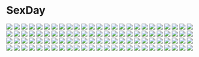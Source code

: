 # SexDay
![](https://konachan.com/jpeg/cfbdaeb288f6072cc50d8db79b0a6d9a/Konachan.com%20-%20114167%20bed%20blush%20breasts%20brown_hair%20censored%20fingering%20game_cg%20masturbation%20nipples%20panties%20pussy%20pussy_juice%20skyfish%20tsurugi_hagane%20underwear.jpg)
![](https://konachan.com/image/9f7e8d214c3e1f56a29328eac70ccf8b/Konachan.com%20-%2011799%20ass%20bloomers%20glasses%20gray_hair%20gym_uniform%20original%20sakuya_tsuitachi%20sideboob%20twintails%20white.jpg)
![](https://konachan.com/jpeg/c28b7fae74f899f96a114dca761e534e/Konachan.com%20-%20288279%20guitar%20instrument%20kneehighs%20loundraw%20original%20school_uniform%20signed.jpg)
![](https://konachan.com/image/d8a78940b9a573bfd5968195e3729b67/Konachan.com%20-%2059321%20aquaplus%20kouno_harumi%20leaf%20mitsumi_misato%20pink%20school_uniform%20to_heart%20to_heart_2.jpg)
![](https://konachan.com/jpeg/a594bc08bf04f9607300cec26c3a3ffc/Konachan.com%20-%20242188%20black_eyes%20black_hair%20hakurei_reimu%20japanese_clothes%20long_hair%20miko%20navel%20ofuda%20petals%20ryougo%20touhou.jpg)
![](https://konachan.com/jpeg/762b0b99b8318de993a5ae61e8d1887c/Konachan.com%20-%20141435%202girls%20blue_eyes%20braids%20breasts%20cleavage%20dress%20drink%20flowers%20food%20fruit%20gloves%20necklace%20nepgear%20neptune%20no_bra%20pink_hair%20rose%20scan%20tsunako%20twintails.jpg)
![](https://konachan.com/image/d504a7884dc57a8477dc26fea5bcce71/Konachan.com%20-%20260839%20animal%20blonde_hair%20blue_eyes%20blush%20breasts%20cleavage%20drink%20elbow_gloves%20flowers%20gloves%20guernica%20gun%20long_hair%20navel%20necklace%20stockings%20weapon.jpg)
![](https://konachan.com/image/ba00081da1a936702201aa3501f3d6f8/Konachan.com%20-%20232129%20animal%20bird%20black_eyes%20black_hair%20bouno_satoshi%20cropped%20dress%20drink%20food%20horns%20original%20reflection%20short_hair%20skull.jpg)
![](https://konachan.com/image/591782d0088e4c455134b6314b1feda9/Konachan.com%20-%20247745%20clalaclan_philias%20shining_wind%20taka_tony%20uncensored.jpg)
![](https://konachan.com/jpeg/35315f08b674780e765045f13a7a6157/Konachan.com%20-%20139394%20amamiya_ayane%20fortissimo__akkord%3Absusvier%20game_cg%20ooba_kagerou%20short_hair%20umbrella.jpg)
![](https://konachan.com/jpeg/e66b86aa5efe7ef88ce9a07590965ad0/Konachan.com%20-%20284909%20aqua_eyes%20bikini%20blonde_hair%20breasts%20fate_grand_order%20fate_%28series%29%20hat%20naturalton%20navel%20nipples%20swimsuit%20third-party_edit%20white.jpg)
![](https://konachan.com/image/528255e6d0f96044db691e66fb1cb3c7/Konachan.com%20-%2028107%20chibi%20mobile_suit_gundam%20mobile_suit_gundam_00%20setsuna_f_seiei.jpg)
![](https://konachan.com/jpeg/5038509520cabda685de1fce385973a1/Konachan.com%20-%20195200%20apron%20barefoot%20bed%20breasts%20brown_hair%20hinamidori_chouko%20nakano_sora%20naked_apron%20necklace%20nipples%20panties%20panty_pull%20red_eyes%20underwear.jpg)
![](https://konachan.com/jpeg/b91dca384dc54a443c6df5c324a51c1b/Konachan.com%20-%2074610%20dress%20purple_hair%20red_eyes%20remilia_scarlet%20short_hair%20touhou%20vampire%20wings.jpg)
![](https://konachan.com/jpeg/454c9a33c01e016749a40b5987645f1e/Konachan.com%20-%20139794%202girls%20ass%20asteel_runastia%20astronauts%20blonde_hair%20blush%20erect%21%20game_cg%20gray_hair%20panties%20piromizu%20school_uniform%20thighhighs%20underwear.jpg)
![](https://konachan.com/image/6ed5781e73acfe700e46d7310adb683d/Konachan.com%20-%207307%20nia_teppelin%20scan%20tengen_toppa_gurren_lagann.jpg)
![](https://konachan.com/image/cdc5794e030dce0b1c324bf7e6b71237/Konachan.com%20-%20245293%20animal%20bird%20clouds%20latias%20latios%20lugia%20meowth%20nagakura_%28seven_walkers%29%20pikachu%20pokemon%20rayquaza%20satoshi_%28pokemon%29%20sky%20wingull.jpg)
![](https://konachan.com/image/6d4825f9b8784d93ec2d2fd7bafa928b/Konachan.com%20-%20226629%20animal%20ass%20beach%20blush%20clouds%20crab%20flat_chest%20hat%20purple_hair%20red_eyes%20shope%20short_hair%20sky%20sukuna_shinmyoumaru%20swimsuit%20touhou%20tree.jpg)
![](https://konachan.com/image/114193bac31977b60a2b261c7f8b7077/Konachan.com%20-%20176469%20blonde_hair%20dress%20headband%20jpeg_artifacts%20long_hair%20nanaroba_hana%20original%20purple_eyes%20zoom_layer.jpg)
![](https://konachan.com/image/129fbfb0b3e9babc80bc665abc9ebf46/Konachan.com%20-%20159011%20animal_ears%20japanese_clothes%20long_hair%20suzu_no%20tagme%20white_hair.jpg)
![](https://konachan.com/jpeg/14438d51b1e4f156581cd6bb656a9fb8/Konachan.com%20-%20294849%20abnormal_lovers%20anal%20ayuma_sayu%20blush%20bondage%20brown_hair%20dildo%20game_cg%20long_hair%20onodera_akeno%20open_shirt%20purple_eyes%20torte_soft.jpg)
![](https://konachan.com/jpeg/6997ce0f3b98665b637b0309881a6638/Konachan.com%20-%20269799%20animal_ears%20anthropomorphism%20aqua_eyes%20azur_lane%20bow%20breasts%20catgirl%20cleavage%20close%20dress%20fang%20heart%20long_hair%20maid%20muuran%20signed%20wet%20white_hair.jpg)
![](https://konachan.com/jpeg/eb42ddb3bef2cf03a8794da1f15b9f7c/Konachan.com%20-%20256753%202girls%20bell%20blush%20brown_eyes%20brown_hair%20catgirl%20clouds%20collar%20fang%20game_cg%20hug%20long_hair%20neko_works%20nekopara%20sayori%20shorts%20skirt%20sky%20tail%20tears.jpg)
![](https://konachan.com/image/8d730ec185d51f78675eb2593e2c4a03/Konachan.com%20-%2047662%20sca-ji%20thighhighs.jpg)
![](https://konachan.com/jpeg/70cf64adf367c298ab13517393dfe69b/Konachan.com%20-%20146151%202girls%20blue_hair%20hat%20hinanawi_tenshi%20nagae_iku%20red_eyes%20sibanoue%20touhou.jpg)
![](https://konachan.com/jpeg/eb42db9c14e48a66e5ae1ceaa36b4e05/Konachan.com%20-%20191404%20black_hair%20blue_eyes%20breasts%20long_hair%20male%20navel%20nipples%20no_bra%20nopan%20open_shirt%20original%20pao_%28otomogohan%29%20pussy%20thighhighs%20uncensored.jpg)
![](https://konachan.com/jpeg/c209b9945547ec18512e78f61a52e4aa/Konachan.com%20-%20123527%20blush%20breasts%20cameltoe%20game_cg%20maki_yahiro%20nipples%20open_shirt%20panties%20striped_panties%20thighhighs%20tsukinaga_tore%20twintails%20underwear.jpg)
![](https://konachan.com/image/2918ab8ad47316697bedf558c3342a88/Konachan.com%20-%20158528%20all_male%20haiyore%21_nyaruko-san%20hasuta%20komito%20male%20school_uniform%20thighhighs%20trap.jpg)
![](https://konachan.com/image/82ab9deda09452d40a42d229916ae88d/Konachan.com%20-%20199425%20blue_eyes%20brown_hair%20close%20clouds%20long_hair%20mukaido_manaka%20nagi_no_asukara%20school_uniform%20sky%20tagme_%28artist%29%20wristwear.jpg)
![](https://konachan.com/jpeg/48dab2e4f9f886b91cec502ef080f6f5/Konachan.com%20-%2026837%20japanese_clothes%20miko.jpg)
![](https://konachan.com/image/9f6268d9d7b3bf7fbed5c1066f411cd9/Konachan.com%20-%2062353%20range_murata.jpg)
![](https://konachan.com/image/8487a48e3621fc5bf7d99bb56e418242/Konachan.com%20-%2082987%20dress%20isou_nagi%20landscape%20scenic.jpg)
![](https://konachan.com/image/1c9e4ff2bb113fcb4131b2a0994cea0b/Konachan.com%20-%20262552%20armor%20blonde_hair%20blue_eyes%20breasts%20cangkong%20dress%20fate_apocrypha%20fate_grand_order%20fate_%28series%29%20fire%20headdress%20long_hair%20sword%20weapon.jpg)
![](https://konachan.com/jpeg/ab2e8dd21e3a028b9693fb54a901225d/Konachan.com%20-%20153836%20blonde_hair%20blush%20breasts%20cameltoe%20cygnus%20game_cg%20kenmi_kumi%20long_hair%20nipples%20no_bra%20panties%20purple_eyes%20striped_panties%20twintails%20underwear.jpg)
![](https://konachan.com/jpeg/009d2488794c9d81ba4adc47ba4b8e38/Konachan.com%20-%20176197%20119%20glasses%20kuriyama_mirai%20kyoukai_no_kanata.jpg)
![](https://konachan.com/image/6ef4ccda86ed5807d26ff643590568c9/Konachan.com%20-%20145299%20blonde_hair%20gloves%20kazetto%20lunasa_prismriver%20touhou%20yellow_eyes.jpg)
![](https://konachan.com/image/57140a2d4488fb50ff8bffafe53f7fc6/Konachan.com%20-%2051341%20akiyama_mio%20hirasawa_yui%20k-on%21%20nakano_azusa%20wink.jpg)
![](https://konachan.com/image/2d1f1db78f66f49857b900ea08edb29b/Konachan.com%20-%20256909%20animal_ears%20azuki_%28sayori%29%20catgirl%20chocola_%28sayori%29%20coconut_%28sayori%29%20group%20maple_%28sayori%29%20neko_works%20nekopara%20sayori%20tail%20vanilla_%28sayori%29.jpg)
![](https://konachan.com/image/64766192f016398314ce9d7a454fe15e/Konachan.com%20-%20125626%20bandage%20blood%20flandre_scarlet%20hat%20lolita_fashion%20misaki_kurehito%20red_eyes%20short_hair%20skull%20touhou%20vampire%20white_hair%20wings.jpg)
![](https://konachan.com/image/fa0f367b2f553e5f6cb3510fcd5d2783/Konachan.com%20-%2067031%20ai_%28aria%29%20akira_e_ferrari%20albert_pitt%20alice_carroll%20alicia_florence%20ametsuchi_akino%20aria%20aria_pokoteng%20athena_glory%20izumo_akatsuki%20maa%20mizunashi_akari.jpg)
![](https://konachan.com/image/cbe48b4ac5bb2033ea1825975d1b2a44/Konachan.com%20-%2078382%20godees%20monochrome%20suzumiya_haruhi%20suzumiya_haruhi_no_yuutsu.jpg)
![](https://konachan.com/jpeg/3a671d71d21d4ddaa25c23f6939343b1/Konachan.com%20-%20102251%20blush%20breast_grab%20breasts%20brown_hair%20cube%20game_cg%20green_eyes%20itou_hinako%20kantoku%20long_hair%20natsu_no_ame%20nipples%20pool%20swimsuit%20water.jpg)
![](https://konachan.com/image/88cc406c0870735f31e837341d202e56/Konachan.com%20-%20205944%20barefoot%20blonde_hair%20blue_eyes%20chameko%20doggirl%20dress%20flowers%20kukki_%28manahui%29%20original.jpg)
![](https://konachan.com/image/a1cd6c6ed1b04aedf81b7b57fc23bca9/Konachan.com%20-%2047339%20black_rock_shooter%20crossover%20hatsune_miku%20katana%20long_hair%20polychromatic%20school_uniform%20sword%20twintails%20vocaloid%20weapon%20white.jpg)
![](https://konachan.com/image/97b423cc0cfcdad6dfa1b0275a336a90/Konachan.com%20-%20222383%20assam_%28girls_und_panzer%29%20blonde_hair%20blue_eyes%20darjeeling_%28girls_und_panzer%29%20girls_und_panzer%20group%20raki_%28kuroe%29%20red_hair%20rosehip%20short_hair%20uniform.jpg)
![](https://konachan.com/image/5e06c6b0edb4f9b77fc4415b147f9010/Konachan.com%20-%2090273%20black_hair%20blue_eyes%20close%20original%20sky_%28freedom%29.jpg)
![](https://konachan.com/image/ae24f4c9a648ab2ea97121bfc87955b6/Konachan.com%20-%20212091%20aqua_eyes%20black_hair%20breasts%20game_cg%20long_hair%20nipples%20no_bra%20onomatope%2A%20open_shirt%20panties%20school_uniform%20spread_legs%20thighhighs%20underwear.jpg)
![](https://konachan.com/image/207b2ec581e2d923debd587761fd1418/Konachan.com%20-%2057646%20all_male%20ciel_phantomhive%20kuroshitsuji%20male%20sebastian_michaelis.jpg)
![](https://konachan.com/image/b82d2128220a2b12f0f350d7a4a6f172/Konachan.com%20-%2057307%20code_geass%20euphemia_li_britannia.jpg)
![](https://konachan.com/image/1dec0fc90841c100185e623dd95697c7/Konachan.com%20-%2066014%20kirisame_marisa%20touhou%20witch.jpg)
![](https://konachan.com/image/c153839e5a8840aadce70440cc6ad531/Konachan.com%20-%2032635%20arai_chie%20sayonara_zetsubou_sensei%20yellow.jpg)
![](https://konachan.com/jpeg/5d52cebc468626bc9025b3d2f3fa8c01/Konachan.com%20-%20131162%20black_hair%20game_cg%20kaburagi_ayumu%20kikuchi_seiji%20kuraki_ena%20material_brave%20school_uniform.jpg)
![](https://konachan.com/jpeg/8cd206ebbb95023ce3cad471b381e6be/Konachan.com%20-%20293216%20blue%20gabaisuito-n%20original%20school_uniform%20stars.jpg)
![](https://konachan.com/jpeg/1c0e7eaf8d0bcc4d929c2a4888ac09c8/Konachan.com%20-%20252275%20black_hair%20braids%20brown_hair%20building%20city%20clouds%20game_cg%20kirigaya_kazuto%20kiss%20long_hair%20male%20scenic%20short_hair%20sky%20tagme_%28artist%29%20yuuki_asuna.jpg)
![](https://konachan.com/image/818630cb29d694fee58b80c001c3327d/Konachan.com%20-%20169662%20black_hair%20blue_eyes%20breasts%20choco%20cleavage%20green_hair%20infinite_stratos%20katana%20long_hair%20orimura_chifuyu%20sword%20tie%20watermark%20weapon%20white.jpg)
![](https://konachan.com/image/998614fefd810e6fbc5977d0cd6a151e/Konachan.com%20-%2031776%20amagahara_inaho%20blonde_hair%20blue_eyes%20blush%20favorite%20game_cg%20happy_margaret%21%20kokonoka%20minahase_karin%20red_hair%20school_uniform.jpg)
![](https://konachan.com/image/812deca5b0e8a0eb42faede0bd706548/Konachan.com%20-%20109241%20blue_eyes%20dress%20gloves%20hat%20kiyoi%20larvesta%20pokemon%20volcarona%20white_hair%20wings.jpg)
![](https://konachan.com/image/234eb48b6226f1369c7d0d169984969f/Konachan.com%20-%2073348%20belle%20katahane%20loli%20nipples%20nude%20wings.jpg)
![](https://konachan.com/image/ea709ecb53a032ae5d1a51cafc72f9ec/Konachan.com%20-%20239963%202girls%20black_hair%20blush%20breasts%20gray_hair%20horns%20long_hair%20navel%20nipples%20panties%20pink_eyes%20pussy%20short_hair%20tie%20uncensored%20underwear%20water%20yonjyuugo.jpg)
![](https://konachan.com/image/74559264c1f68c0f793cb0ef67ac9c12/Konachan.com%20-%2031564%20blush%20breasts%20censored%20cum%20favorite%20game_cg%20gray_hair%20happy_margaret%21%20kokonoka%20navel%20nipples%20rindou_saki%20sex%20spread_legs.jpg)
![](https://konachan.com/jpeg/590c56d6e90e8e9557184036ce290e07/Konachan.com%20-%20255104%20blonde_hair%20blush%20demon%20drink%20fire%20horns%20jehyun%20long_hair%20ofuda%20panties%20sake%20signed%20spread_legs%20tattoo%20transparent%20underwear%20weapon%20yellow_eyes.jpg)
![](https://konachan.com/jpeg/5ac15944aa94a3be8be1548ae03af99c/Konachan.com%20-%2099667%20akemi_homura%20braids%20glasses%20kaname_madoka%20mahou_shoujo_madoka_magica.jpg)
![](https://konachan.com/image/2f7397cdca2efb46379b06242f76674c/Konachan.com%20-%2070145%20amamoto_fuuka%20close%20ginta%20pink_hair%20school_uniform%20skirt%20sugar%2Bspice_2%20twintails.jpg)
![](https://konachan.com/image/5c06676a08a1f63938497b2ffea4d8ad/Konachan.com%20-%20136787%20athrun1120%20green_eyes%20gun%20long_hair%20mechagirl%20mobile_suit_gundam%20mobile_suit_gundam_unicorn%20night%20pink_hair%20stars%20thighhighs%20weapon.jpg)
![](https://konachan.com/jpeg/1f12a133112dec113a8e7406f7d767bb/Konachan.com%20-%20276868%20blue_eyes%20blue_hair%20cirno%20dress%20fairy%20ikurauni%20short_hair%20touhou%20wings.jpg)
![](https://konachan.com/jpeg/d7f2ec22252ebcc926fe39be644d2a8b/Konachan.com%20-%2079750%2077%20bra%20breasts%20cleavage%20game_cg%20mikagami_mamizu%20open_shirt%20pink_hair%20school_uniform%20tsuneha_miki%20underwear%20whirlpool.jpg)
![](https://konachan.com/image/b4d2622236aa839e88a741b89e3b3549/Konachan.com%20-%2031683%20ass%20blue_hair%20blush%20book%20breasts%20censored%20cleavage%20favorite%20game_cg%20happy_margaret%21%20kokonoka%20nishinomiya_shizuru%20sex%20wet.jpg)
![](https://konachan.com/image/8b6730f4719865eacbc9bc6952c85272/Konachan.com%20-%2055916%20alicia_florence%20aria.jpg)
![](https://konachan.com/image/ce6e6096e6390e2634e3a14c7e5ed926/Konachan.com%20-%2065513%20aki_%28mare_desiderii%29%20blonde_hair%20blue_hair%20brown_eyes%20brown_hair%20christmas%20green_eyes%20hat%20long_hair%20santa_costume%20santa_hat%20short_hair%20sky%20winter.jpg)
![](https://konachan.com/image/f6d9bb606d5e14ffe1f518f050f59d15/Konachan.com%20-%20188805%20blue_eyes%20bodysuit%20gun%20mecha%20mechagirl%20motorcycle%20purple_hair%20short_hair%20weapon.jpg)
![](https://konachan.com/image/a7857354596f149250812c99756bf00f/Konachan.com%20-%20272952%20aqua_eyes%20black_hair%20blush%20breasts%20cleavage%20dress%20long_hair%20original%20summer_dress%20tagme_%28artist%29.jpg)
![](https://konachan.com/jpeg/e9911e771ff6a29501cd77f1b3570db5/Konachan.com%20-%20239945%20aqua_eyes%20blue_hair%20bow%20breasts%20brown_hair%20clouds%20dress%20elbow_gloves%20gloves%20long_hair%20minami_kotori%20petals%20redame%20short_hair%20sky%20sonoda_umi.jpg)
![](https://konachan.com/image/e597eada1e0f58429053866fe73f8aac/Konachan.com%20-%20202798%20blue_hair%20blush%20drink%20food%20fruit%20garter%20hat%20kneehighs%20long_hair%20orange_%28fruit%29%20paper%20qian_wu_atai%20scarf%20vocaloid%20wristwear%20xin_hua.jpg)
![](https://konachan.com/image/fb28a38718f8b124f5d1d39b50a22b60/Konachan.com%20-%20178625%20blonde_hair%20blue_eyes%20brown_hair%20group%20headband%20kneehighs%20long_hair%20red_eyes%20risutaru%20scarf%20short_hair%20skirt%20socks%20twintails%20uniform%20water%20weapon.jpg)
![](https://konachan.com/image/ee382206731518c79a1e85ffd7829552/Konachan.com%20-%2017484%20nakahara_misaki%20nhk_ni_youkoso%20red.jpg)
![](https://konachan.com/image/7dfcb58da39222428a9b21777d6424f4/Konachan.com%20-%20155792%20hatsune_miku%20jpeg_artifacts%20navel%20phone%20saiki%20thighhighs%20twintails%20vocaloid.jpg)
![](https://konachan.com/image/d3f3e292d14e979e4bc5b84133a68df1/Konachan.com%20-%20228770%20aqua_eyes%20blush%20bow%20breasts%20cleavage%20digimon%20eclosion%20flowers%20glasses%20gloves%20hat%20headdress%20hoodie%20kimono%20male%20necklace%20petals%20tie%20wedding%20wink.jpg)
![](https://konachan.com/jpeg/929a27d048e12cf0dba4e97771663040/Konachan.com%20-%20243578%20koizumi_hanayo%20love_live%21_school_idol_project%20tagme_%28artist%29%20yazawa_nico.jpg)
![](https://konachan.com/image/10e9cbc01bb352b28dd32ad68b4c8b70/Konachan.com%20-%20281332%20aliasing%20animal_ears%20anthropomorphism%20bikini%20catgirl%20girls_frontline%20glasses%20gray_hair%20kimuwaipu%20short_hair%20swimsuit%20tail%20yellow_eyes.jpg)
![](https://konachan.com/image/e7d0ee28961a7211edb47c3a7a448597/Konachan.com%20-%2062826%20amami_haruka%20futami_ami%20futami_mami%20group%20hagiwara_yukiho%20idolmaster%20jpeg_artifacts%20kikuchi_makoto%20minase_iori%20miura_azusa%20twins%20ueda_yumehito.jpg)
![](https://konachan.com/image/9aa93fe86c1756ce77f92eacff5b951d/Konachan.com%20-%20131014%20barefoot%20breasts%20drink%20flowers%20kanna_%28artist%29%20long_hair%20nipples%20popsicle%20scan%20see_through%20swimsuit%20tagme%20water%20wet.jpg)
![](https://konachan.com/jpeg/24f1fef113328ca4dec17d836e1b049b/Konachan.com%20-%20127610%20game_cg%20garter_belt%20gray_hair%20hiyoko_strike%21%20kaguradori_hina%20lolita_fashion%20panties%20thighhighs%20underwear%20yasuyuki.jpg)
![](https://konachan.com/jpeg/2a84d84f7d491d64be1c7e8de73f15f9/Konachan.com%20-%2073768%20agnes_boulange%20animal%20blonde_hair%20blush%20cat%20doll%20dress%20game_cg%20hat%20ko%7Echa%20long_hair%20ribbons%20short_hair%20skirt%20sky%20thighhighs%20twintails%20windmill_oasis.jpg)
![](https://konachan.com/image/7b710c171b2d08bdf6c9caba48c5b88a/Konachan.com%20-%20189592%20blonde_hair%20blush%20breasts%20brown_hair%20gloves%20green_eyes%20hat%20long_hair%20nipples%20obiwan%20panties%20red_eyes%20short_hair%20thighhighs%20torn_clothes%20underwear%20wink.jpg)
![](https://konachan.com/image/19d49d94cd8ecd0e7940f1bbde6bdd9f/Konachan.com%20-%2064475%20blush%20food%20inagaki_miiko%20marginal_skip%20misagiri_kanade%20moonstone%20thighhighs%20twintails.jpg)
![](https://konachan.com/jpeg/6a5a509ea0c2f358050382a0568001eb/Konachan.com%20-%20288561%202girls%20animal_ears%20aqua_eyes%20arami_o_8%20blue_hair%20blush%20food%20maid%20pink%20pink_eyes%20pink_hair%20ram_%28re%3Azero%29%20rem_%28re%3Azero%29%20short_hair%20twins.jpg)
![](https://konachan.com/image/00409b52185fdb9af4a903a1f3be1571/Konachan.com%20-%2013471%20kirisame_marisa%20touhou%20witch.jpg)
![](https://konachan.com/image/376e84530bb12c2184a877acc0d158c4/Konachan.com%20-%20289018%20brown_eyes%20brown_hair%20dress%20hiro_chikyuujin%20long_hair%20original%20summer_dress.jpg)
![](https://konachan.com/image/f0d5e0b29a0984350b6b91d5e71bc0b7/Konachan.com%20-%2034242%20animal_ears%20anus%20blonde_hair%20blood%20breasts%20bunny_ears%20bunnygirl%20censored%20nipples%20penis%20pussy%20spread_pussy%20tagme.jpg)
![](https://konachan.com/jpeg/8e330d6e5b3650aee0377ff6c8858102/Konachan.com%20-%20127148%20apricot_cherry%20ass%20ayame_sakura%20blush%20brown_hair%20game_cg%20oshirikko_venus%20panties%20school_uniform%20toma_%28asagayatei%29%20underwear.jpg)
![](https://konachan.com/jpeg/613e3f9b6ddbc79e46a0f1a7de61d43f/Konachan.com%20-%20181411%20blonde_hair%20ensemble_%28company%29%20game_cg%20kimishima_ao%20mahara_yuri%20sakura_mau_otome_no_rondo%20school_uniform%20short_hair%20yellow_eyes.jpg)
![](https://konachan.com/jpeg/d84dfa0d6d9b6c2e67e43ed205d3c1cc/Konachan.com%20-%20166122%20animal_ears%20black_hair%20blush%20brown_eyes%20catgirl%20computer%20crossover%20flowers%20hakurei_reimu%20kazenokaze%20miko%20original%20tail%20thighhighs%20touhou.jpg)
![](https://konachan.com/jpeg/56f4c4bf69a71450e9b25ea554f04039/Konachan.com%20-%20274763%20aqua_eyes%20aqua_hair%20blue%20blush%20flowers%20hatsune_miku%20long_hair%20petals%20shiro_kuma_shake%20skirt%20tie%20twintails%20vocaloid.jpg)
![](https://konachan.com/image/29a90971067c3375d719d3eabbf5467e/Konachan.com%20-%2046261%20hanato_kobato%20kobato%20vector.jpg)
![](https://konachan.com/jpeg/14054d7cdffd79169cc8c16e2328a782/Konachan.com%20-%20178004%20candy%20chocolate%20purple_hair%20ryohka%20scan%20tagme%20thighhighs.jpg)
![](https://konachan.com/image/3607d4f4ef8c8d969514950c2623dd03/Konachan.com%20-%2073919%20brown_eyes%20brown_hair%20original%20scarf%20tamayo.jpg)
![](https://konachan.com/jpeg/fbc7476308469b3c415b0b5c868fbdc1/Konachan.com%20-%2057925%202girls%20animal_ears%20blonde_hair%20blue_eyes%20blue_hair%20breasts%20catgirl%20foxgirl%20nipples%20nude%20pubic_hair%20sawachika_eri%20short_hair%20suou_mikoto%20tail.jpg)
![](https://konachan.com/image/00d88fe99c0257eacb5ab7fa9f741760/Konachan.com%20-%20276078%20animal_ears%20blonde_hair%20dress%20fang%20foxgirl%20kazami_karasu%20loli%20multiple_tails%20pink%20short_hair%20socks%20tail%20touhou%20yakumo_ran%20yellow_eyes.jpg)
![](https://konachan.com/jpeg/f41e19d30b74bb2f4756794cb25da6fd/Konachan.com%20-%20301523%20armor%20blonde_hair%20bow%20breasts%20cleavage%20cropped%20gloves%20horns%20long_hair%20natsumoka%20navel%20panties%20ponytail%20thighhighs%20underwear%20vira_lilie.jpg)
![](https://konachan.com/jpeg/6d5574ed4ea928e37ef343a5f96dec04/Konachan.com%20-%20223392%20aqua_hair%20berserker%20fate_grand_order%20fate_%28series%29%20horns%20japanese_clothes%20kaze_minoru_so-ru%20long_hair%20yellow_eyes.jpg)
